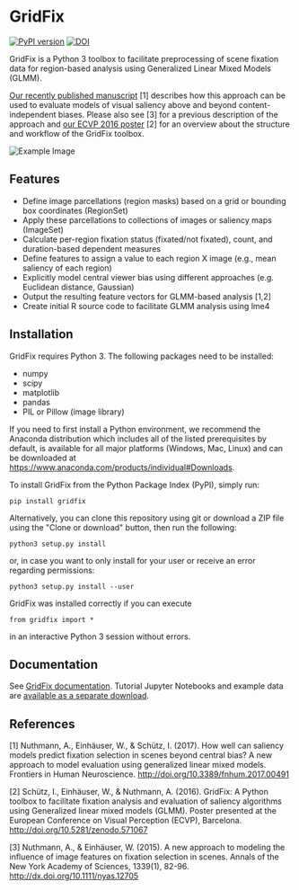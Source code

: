 # GridFix


[![PyPI version](https://badge.fury.io/py/gridfix.svg)](https://badge.fury.io/py/gridfix) [![DOI](https://zenodo.org/badge/DOI/10.5281/zenodo.998553.svg)](https://doi.org/10.5281/zenodo.998553)


GridFix is a Python 3 toolbox to facilitate preprocessing of scene fixation data for region-based analysis using Generalized Linear Mixed Models (GLMM).

[Our recently published manuscript](https://www.frontiersin.org/articles/10.3389/fnhum.2017.00491) [1] describes how this approach can be used to evaluate models of visual saliency above and beyond content-independent biases. Please also see [3] for a previous description of the approach and [our ECVP 2016 poster](http://doi.org/10.5281/zenodo.571067) [2] for an overview about the structure and workflow of the GridFix toolbox.

![Example Image](https://ischtz.github.io/gridfix/_images/example_grid.png)


## Features
- Define image parcellations (region masks) based on a grid or bounding box coordinates (RegionSet)
- Apply these parcellations to collections of images or saliency maps (ImageSet)
- Calculate per-region fixation status (fixated/not fixated), count, and duration-based dependent measures
- Define features to assign a value to each region X image (e.g., mean saliency of each region)
- Explicitly model central viewer bias using different approaches (e.g. Euclidean distance, Gaussian)
- Output the resulting feature vectors for GLMM-based analysis [1,2]
- Create initial R source code to facilitate GLMM analysis using lme4


## Installation

GridFix requires Python 3. The following packages need to be installed: 
- numpy
- scipy
- matplotlib
- pandas
- PIL or Pillow (image library)

If you need to first install a Python environment, we recommend the Anaconda distribution which includes all of the listed prerequisites by default, is available for all major platforms (Windows, Mac, Linux) and can be downloaded at https://www.anaconda.com/products/individual#Downloads. 

To install GridFix from the Python Package Index (PyPI), simply run:

```
pip install gridfix
```


Alternatively, you can clone this repository using git or download a ZIP file using the "Clone or download" button, then run the following:

```
python3 setup.py install
```
or, in case you want to only install for your user or receive an error regarding permissions:

```
python3 setup.py install --user
```

GridFix was installed correctly if you can execute 

```
from gridfix import *
```

in an interactive Python 3 session without errors. 


## Documentation

See [GridFix documentation](https://ischtz.github.io/gridfix/). 
Tutorial Jupyter Notebooks and example data are [available as a separate download](https://github.com/ischtz/gridfix-tutorial/releases).


## References
[1] Nuthmann, A., Einhäuser, W., & Schütz, I. (2017). How well can saliency models predict fixation selection in scenes beyond central bias? A new approach to model evaluation using generalized linear mixed models. Frontiers in Human Neuroscience. http://doi.org/10.3389/fnhum.2017.00491

[2] Schütz, I., Einhäuser, W., & Nuthmann, A. (2016). GridFix: A Python toolbox to facilitate fixation analysis and evaluation of saliency algorithms using Generalized linear mixed models (GLMM). Poster presented at the European Conference on Visual Perception (ECVP), Barcelona. http://doi.org/10.5281/zenodo.571067

[3] Nuthmann, A., & Einhäuser, W. (2015). A new approach to modeling the influence of image features on fixation selection in scenes. Annals of the New York Academy of Sciences, 1339(1), 82-96. http://dx.doi.org/10.1111/nyas.12705

